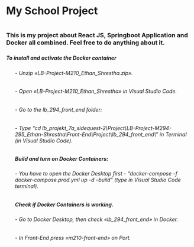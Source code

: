 <h1>My School Project<h1/>
<h3>This is my project about React JS, Springboot Application and Docker all combined.
Feel free to do anything about it.<h3/>

<h5>To install and activate the Docker container<h5/>
<ul>
<h6> - Unzip «LB-Project-M210_Ethan_Shrestha.zip».<h6/>
<h6> - Open «LB-Project-M210_Ethan_Shrestha» in Visual Studio Code.<h6/>
<h6> - Go to the lb_294_front_end folder:<h6/>
<h6> - Type “cd lb_projekt_7a_sidequest-2\Project\LB-Project-M294-295_Ethan-Shrestha\Front-End\Project\lb_294_front_end\” in Terminal (in Visual Studio Code).<h6/>
<h5>Build and turn on Docker Containers:<h5/>
<h6>- You have to open the Docker Desktop first
- “docker-compose -f docker-compose.prod.yml up -d –build” (type in Visual Studio Code terminal).<h6/>
<h5>Check if Docker Containers is working.<h5>
<h6>- Go to Docker Desktop, then check «lb_294_front_end» in Docker.<h6>
<h6>- In Front-End press «m210-front-end» on Port.<h6/>
<ul/>
